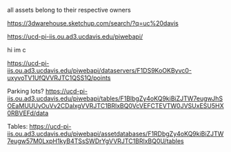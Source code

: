 all assets belong to their respective owners


https://3dwarehouse.sketchup.com/search/?q=uc%20davis

https://ucd-pi-iis.ou.ad3.ucdavis.edu/piwebapi/

hi im c

https://ucd-pi-iis.ou.ad3.ucdavis.edu/piwebapi/dataservers/F1DS9KoOKByvc0-uxyvoTV1UfQVVRJTC1QSS1Q/points

Parking lots?
https://ucd-pi-iis.ou.ad3.ucdavis.edu/piwebapi/tables/F1BlbgZy4oKQ9kiBiZJTW7eugwJhSOEaMUUUyOuVv2CDalxgVVRJTC1BRlxBQ0VcVEFCTEVTW0JVSUxESU5HX0RBVEFd/data

Tables:
https://ucd-pi-iis.ou.ad3.ucdavis.edu/piwebapi/assetdatabases/F1RDbgZy4oKQ9kiBiZJTW7eugw57M0LxpH1kyB4TSsSWDrYgVVRJTC1BRlxBQ0U/tables
